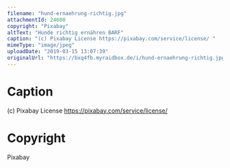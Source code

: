 ```yaml
---
filename: "hund-ernaehrung-richtig.jpg"
attachmentId: 24600
copyright: "Pixabay"
altText: "Hunde richtig ernähren BARF"
caption: "(c) Pixabay License https://pixabay.com/service/license/ "
mimeType: "image/jpeg"
uploadDate: "2019-03-15 13:07:39"
originalUrl: "https://bxq4fb.myraidbox.de/i/hund-ernaehrung-richtig.jpg"
---
```


# Caption

(c) Pixabay License https://pixabay.com/service/license/ 

# Copyright

Pixabay
